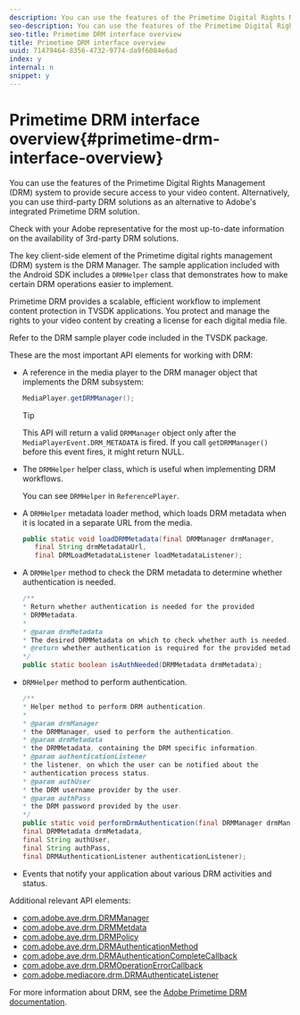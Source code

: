 ```yaml
---
description: You can use the features of the Primetime Digital Rights Management (DRM) system to provide secure access to your video content. Alternatively, you can use third-party DRM solutions as an alternative to Adobe's integrated Primetime DRM solution.
seo-description: You can use the features of the Primetime Digital Rights Management (DRM) system to provide secure access to your video content. Alternatively, you can use third-party DRM solutions as an alternative to Adobe's integrated Primetime DRM solution.
seo-title: Primetime DRM interface overview
title: Primetime DRM interface overview
uuid: 71479464-8356-4732-9774-da9f6084e6ad
index: y
internal: n
snippet: y
---
```


# Primetime DRM interface overview{#primetime-drm-interface-overview}

You can use the features of the Primetime Digital Rights Management (DRM) system to provide secure access to your video content. Alternatively, you can use third-party DRM solutions as an alternative to Adobe's integrated Primetime DRM solution.

<a id="section_4DD54E085AB345FE9BE00865E56B28DB"></a>

Check with your Adobe representative for the most up-to-date information on the availability of 3rd-party DRM solutions.

The key client-side element of the Primetime digital rights management (DRM) system is the DRM Manager. The sample application included with the Android SDK includes a `DRMHelper` class that demonstrates how to make certain DRM operations easier to implement.

Primetime DRM provides a scalable, efficient workflow to implement content protection in TVSDK applications. You protect and manage the rights to your video content by creating a license for each digital media file.

Refer to the DRM sample player code included in the TVSDK package.

These are the most important API elements for working with DRM:

* A reference in the media player to the DRM manager object that implements the DRM subsystem: 

  ```java
  MediaPlayer.getDRMManager();
  ```

  >[!TIP]
  >
  >This API will return a valid `DRMManager` object only after the `MediaPlayerEvent.DRM_METADATA` is fired. If you call `getDRMManager()` before this event fires, it might return NULL.

* The `DRMHelper` helper class, which is useful when implementing DRM workflows.

  You can see `DRMHelper` in `ReferencePlayer`. 

* A `DRMHelper` metadata loader method, which loads DRM metadata when it is located in a separate URL from the media. 

  ```java
  public static void loadDRMMetadata(final DRMManager drmManager,  
     final String drmMetadataUrl,  
     final DRMLoadMetadataListener loadMetadataListener);
  ```

* A `DRMHelper` method to check the DRM metadata to determine whether authentication is needed. 

  ```java
  /** 
  * Return whether authentication is needed for the provided 
  * DRMMetadata. 
  * 
  * @param drmMetadata 
  * The desired DRMMetadata on which to check whether auth is needed. 
  * @return whether authentication is required for the provided metadata 
  */ 
  public static boolean isAuthNeeded(DRMMetadata drmMetadata);
  ```

* `DRMHelper` method to perform authentication. 

  ```java
  /** 
  * Helper method to perform DRM authentication. 
  * 
  * @param drmManager 
  * the DRMManager, used to perform the authentication. 
  * @param drmMetadata 
  * the DRMMetadata, containing the DRM specific information. 
  * @param authenticationListener 
  * the listener, on which the user can be notified about the 
  * authentication process status. 
  * @param authUser 
  * the DRM username provider by the user. 
  * @param authPass 
  * the DRM password provided by the user. 
  */ 
  public static void performDrmAuthentication(final DRMManager drmManager,  
  final DRMMetadata drmMetadata,  
  final String authUser,  
  final String authPass,  
  final DRMAuthenticationListener authenticationListener);
  ```

* Events that notify your application about various DRM activities and status.

<a id="section_899BD9061D484E1BBA46E84617C36867"></a>

Additional relevant API elements:

* [com.adobe.ave.drm.DRMManager](http://help.adobe.com/en_US/primetime/api/drm/com/adobe/ave/drm/DRMManager.html) 
* [com.adobe.ave.drm.DRMMetdata](http://help.adobe.com/en_US/primetime/api/drm/com/adobe/ave/drm/DRMMetadata.html) 
* [com.adobe.ave.drm.DRMPolicy](http://help.adobe.com/en_US/primetime/api/drm/com/adobe/ave/drm/DRMPolicy.html) 
* [com.adobe.ave.drm.DRMAuthenticationMethod](http://help.adobe.com/en_US/primetime/api/drm/com/adobe/ave/drm/DRMAuthenticationMethod.html) 
* [com.adobe.ave.drm.DRMAuthenticationCompleteCallback](http://help.adobe.com/en_US/primetime/api/drm/com/adobe/ave/drm/DRMAuthenticationCompleteCallback.html) 
* [com.adobe.ave.drm.DRMOperationErrorCallback](http://help.adobe.com/en_US/primetime/api/drm/com/adobe/ave/drm/DRMOperationErrorCallback.html) 
* [com.adobe.mediacore.drm.DRMAuthenticateListener](http://help.adobe.com/en_US/primetime/api/psdk/javadoc_2.4/com/adobe/mediacore/drm/DRMAuthenticateListener.html)

<a id="section_F58941D68EB94A5EBD1C7454D2A1B17A"></a>

For more information about DRM, see the [Adobe Primetime DRM documentation](http://help.adobe.com/en_US/primetime/drm). 
